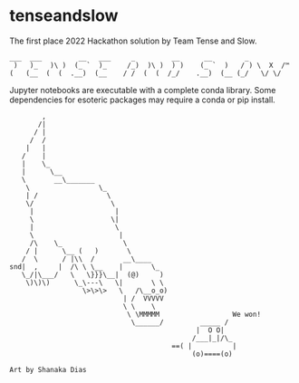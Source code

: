 # tenseandslow
The first place 2022 Hackathon solution by Team Tense and Slow.

    ___  ___         __   ___     _         __      __        _          
     )   )_   )\ )  (_ `  )_     /_)  )\ )  ) )    (_ `  )   / ) \  X  /™
    (   (__  (  (  .__)  (__    / /  (  (  /_/    .__)  (__ (_/   \/ \/  
                                                                     
                                                                                

Jupyter notebooks are executable with a complete conda library. Some dependencies for esoteric packages may require a conda or pip install.


            ,
           /|
          / |
         /  /
        |   |
       /    |
       |    \_
       |      \__
       \       __\_______
        \                 \_
        | /                 \
        \/                   \
         |                    |
         \                   \|
         |                    \
         \                     |
         /\    \_               \
        / |      \__ (   )       \
       /  \      / |\\  /       __\____
    snd|  ,     |  /\ \ \__    |       \_
       \_/|\___/   \   \}}}\__|  (@)     )
        \)\)\)      \_\---\   \|       \ \
                      \>\>\>   \   /\__o_o)
                                | /  VVVVV
                                \ \    \
                                 \ \MMMMM                  We won!
                                  \______/         _____ /
                                                  |  O O|
                                                 /___|_|/\_
                                            ==( |          |
                                                 (o)====(o)

    Art by Shanaka Dias
    
